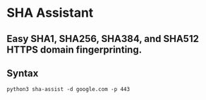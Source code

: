 # SHA Assistant

## Easy SHA1, SHA256, SHA384, and SHA512 HTTPS domain fingerprinting.

## Syntax

`python3 sha-assist -d google.com -p 443`

